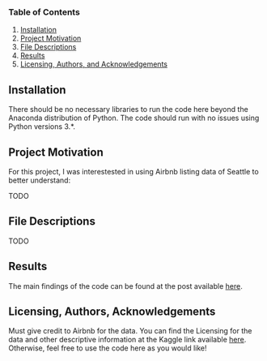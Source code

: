 
### Table of Contents

1. [Installation](#installation)
2. [Project Motivation](#motivation)
3. [File Descriptions](#files)
4. [Results](#results)
5. [Licensing, Authors, and Acknowledgements](#licensing)

## Installation <a name="installation"></a>

There should be no necessary libraries to run the code here beyond the Anaconda distribution of Python.  The code should run with no issues using Python versions 3.*.

## Project Motivation<a name="motivation"></a>

For this project, I was interestested in using Airbnb listing data of Seattle to better understand:

TODO



## File Descriptions <a name="files"></a>

TODO

## Results<a name="results"></a>

The main findings of the code can be found at the post available [here](https://medium.com/@bestoneguy/how-to-create-a-best-listing-on-airbnb-a-study-from-seattle-airbnb-listing-data-9055d4b92be3).

## Licensing, Authors, Acknowledgements<a name="licensing"></a>

Must give credit to Airbnb for the data.  You can find the Licensing for the data and other descriptive information at the Kaggle link available [here](https://www.kaggle.com/airbnb/seattle).  Otherwise, feel free to use the code here as you would like! 

